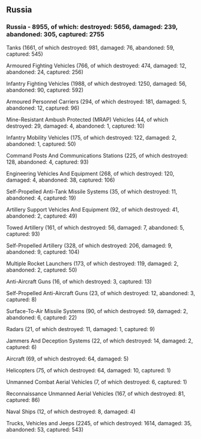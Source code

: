 
 
 ## Russia
 
 ### Russia - 8955, of which: destroyed: 5656, damaged: 239, abandoned: 305, captured: 2755

 

 

 Tanks (1661, of which destroyed: 981, damaged: 76, abandoned: 59, captured: 545)

 Armoured Fighting Vehicles (766, of which destroyed: 474, damaged: 12, abandoned: 24, captured: 256)

 Infantry Fighting Vehicles (1988, of which destroyed: 1250, damaged: 56, abandoned: 90, captured: 592)

 Armoured Personnel Carriers (294, of which destroyed: 181, damaged: 5, abandoned: 12, captured: 96)

 Mine-Resistant Ambush Protected (MRAP) Vehicles (44, of which destroyed: 29, damaged: 4, abandoned: 1, captured: 10)

 Infantry Mobility Vehicles (175, of which destroyed: 122, damaged: 2, abandoned: 1, captured: 50)

 Command Posts And Communications Stations (225, of which destroyed: 128, abandoned: 4, captured: 93)

 Engineering Vehicles And Equipment (268, of which destroyed: 120, damaged: 4, abandoned: 38, captured: 106)

 Self-Propelled Anti-Tank Missile Systems (35, of which destroyed: 11, abandoned: 4, captured: 19)

 Artillery Support Vehicles And Equipment (92, of which destroyed: 41, abandoned: 2, captured: 49)

 Towed Artillery (161, of which destroyed: 56, damaged: 7, abandoned: 5, captured: 93)

 Self-Propelled Artillery (328, of which destroyed: 206, damaged: 9, abandoned: 9, captured: 104)

 Multiple Rocket Launchers (173, of which destroyed: 119, damaged: 2, abandoned: 2, captured: 50)

 Anti-Aircraft Guns (16, of which destroyed: 3, captured: 13)

 Self-Propelled Anti-Aircraft Guns (23, of which destroyed: 12, abandoned: 3, captured: 8)

 Surface-To-Air Missile Systems (90, of which destroyed: 59, damaged: 2, abandoned: 6, captured: 22)

 Radars (21, of which destroyed: 11, damaged: 1, captured: 9)

 Jammers And Deception Systems (22, of which destroyed: 14, damaged: 2, captured: 6)

 Aircraft (69, of which destroyed: 64, damaged: 5)

 Helicopters (75, of which destroyed: 64, damaged: 10, captured: 1)

 Unmanned Combat Aerial Vehicles (7, of which destroyed: 6, captured: 1)

 Reconnaissance Unmanned Aerial Vehicles (167, of which destroyed: 81, captured: 86)

 Naval Ships (12, of which destroyed: 8, damaged: 4)

 Trucks, Vehicles and Jeeps (2245, of which destroyed: 1614, damaged: 35, abandoned: 53, captured: 543)

